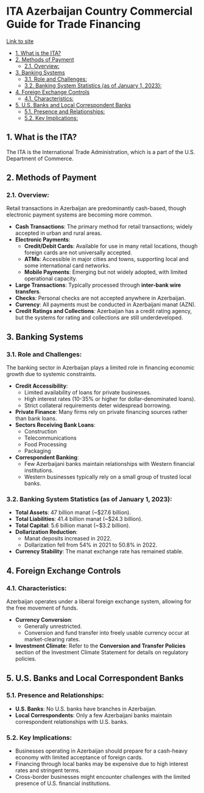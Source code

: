 # ITA Azerbaijan Country Commercial Guide for Trade Financing

[Link to site](https://www.trade.gov/country-commercial-guides/azerbaijan-trade-financing#:~:text=Foreign%20Exchange%20Controls,legal%2C%20market%2Dclearing%20rate.)

<!-- TOC tocDepth:2..3 chapterDepth:2..6 -->

- [1. What is the ITA?](#1-what-is-the-ita)
- [2. Methods of Payment](#2-methods-of-payment)
    - [2.1. Overview:](#21-overview)
- [3. Banking Systems](#3-banking-systems)
    - [3.1. Role and Challenges:](#31-role-and-challenges)
    - [3.2. Banking System Statistics (as of January 1, 2023):](#32-banking-system-statistics-as-of-january-1-2023)
- [4. Foreign Exchange Controls](#4-foreign-exchange-controls)
    - [4.1. Characteristics:](#41-characteristics)
- [5. U.S. Banks and Local Correspondent Banks](#5-us-banks-and-local-correspondent-banks)
    - [5.1. Presence and Relationships:](#51-presence-and-relationships)
    - [5.2. Key Implications:](#52-key-implications)

<!-- /TOC -->

## 1. What is the ITA?

The ITA is the International Trade Administration, which is a part of the U.S. Department of Commerce.

## 2. Methods of Payment

### 2.1. Overview:
Retail transactions in Azerbaijan are predominantly cash-based, though electronic payment systems are becoming more common.

- **Cash Transactions**: The primary method for retail transactions; widely accepted in urban and rural areas.
- **Electronic Payments**:
  - **Credit/Debit Cards**: Available for use in many retail locations, though foreign cards are not universally accepted.
  - **ATMs**: Accessible in major cities and towns, supporting local and some international card networks.
  - **Mobile Payments**: Emerging but not widely adopted, with limited operational capacity.
- **Large Transactions**: Typically processed through **inter-bank wire transfers**.
- **Checks**: Personal checks are not accepted anywhere in Azerbaijan.
- **Currency**: All payments must be conducted in Azerbaijani manat (AZN).
- **Credit Ratings and Collections**: Azerbaijan has a credit rating agency, but the systems for rating and collections are still underdeveloped.

## 3. Banking Systems

### 3.1. Role and Challenges:
The banking sector in Azerbaijan plays a limited role in financing economic growth due to systemic constraints.

- **Credit Accessibility**:
  - Limited availability of loans for private businesses.
  - High interest rates (10-35% or higher for dollar-denominated loans).
  - Strict collateral requirements deter widespread borrowing.
- **Private Finance**: Many firms rely on private financing sources rather than bank loans.
- **Sectors Receiving Bank Loans**:
  - Construction
  - Telecommunications
  - Food Processing
  - Packaging
- **Correspondent Banking**:
  - Few Azerbaijani banks maintain relationships with Western financial institutions.
  - Western businesses typically rely on a small group of trusted local banks.

### 3.2. Banking System Statistics (as of January 1, 2023):
- **Total Assets**: 47 billion manat (~$27.6 billion).
- **Total Liabilities**: 41.4 billion manat (~$24.3 billion).
- **Total Capital**: 5.6 billion manat (~$3.2 billion).
- **Dollarization Reduction**:
  - Manat deposits increased in 2022.
  - Dollarization fell from 54% in 2021 to 50.8% in 2022.
- **Currency Stability**: The manat exchange rate has remained stable.

## 4. Foreign Exchange Controls

### 4.1. Characteristics:
Azerbaijan operates under a liberal foreign exchange system, allowing for the free movement of funds.

- **Currency Conversion**:
  - Generally unrestricted.
  - Conversion and fund transfer into freely usable currency occur at market-clearing rates.
- **Investment Climate**: Refer to the **Conversion and Transfer Policies** section of the Investment Climate Statement for details on regulatory policies.

## 5. U.S. Banks and Local Correspondent Banks

### 5.1. Presence and Relationships:
- **U.S. Banks**: No U.S. banks have branches in Azerbaijan.
- **Local Correspondents**: Only a few Azerbaijani banks maintain correspondent relationships with U.S. banks.

### 5.2. Key Implications:
- Businesses operating in Azerbaijan should prepare for a cash-heavy economy with limited acceptance of foreign cards.
- Financing through local banks may be expensive due to high interest rates and stringent terms.
- Cross-border businesses might encounter challenges with the limited presence of U.S. financial institutions.